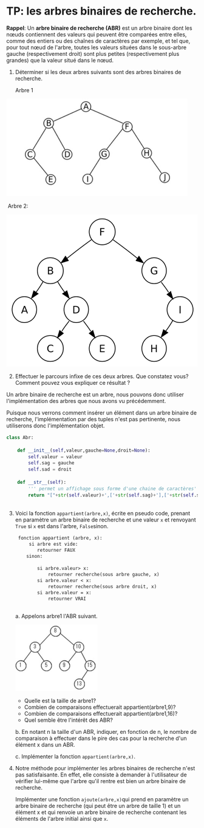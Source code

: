 # TP: les arbres binaires de recherche. 

**Rappel**: Un **arbre binaire de recherche (ABR)** est un arbre binaire dont les nœuds contiennent des valeurs qui peuvent être comparées entre elles, comme des entiers ou des chaînes de caractères par exemple, et tel que, pour tout nœud de l'arbre, toutes les valeurs situées dans le sous-arbre gauche (respectivement droit) sont plus petites (respectivement plus grandes) que la valeur situé dans le nœud. 

1. Déterminer si les deux arbres suivants sont des arbres binaires de recherche. 

   Arbre 1

  ![](/Arbres/IMG/arbre_1_TP2.jpg)

​    Arbre 2: 

   ![](/Arbres/IMG/arbre2_TP_2.png)

2. Effectuer le parcours infixe de ces deux arbres. Que constatez vous? Comment pouvez vous expliquer ce résultat ? 

Un arbre binaire de recherche est un arbre, nous pouvons donc utiliser l'implémentation des arbres que nous avons vu précédemment. 

Puisque nous verrons comment insérer un élément dans un arbre binaire de recherche, l'implémentation par des tuples n'est pas pertinente, nous utiliserons donc l'implémentation objet. 

```python
class Abr:
    
    def __init__(self,valeur,gauche=None,droit=None):
        self.valeur = valeur
        self.sag = gauche
        self.sad = droit
    
    def __str__(self):
        ''' permet un affichage sous forme d'une chaine de caractères'''
        return "["+str(self.valeur)+',['+str(self.sag)+'],['+str(self.sad)+']]'
    
```



3. Voici la fonction  `appartient(arbre,x)`, écrite en pseudo code, prenant en paramètre un arbre binaire de recherche et une valeur `x` et renvoyant `True` si `x` est dans l'arbre, `False`sinon. 

   ```
    fonction appartient (arbre, x):
        si arbre est vide:
           retourner FAUX
       sinon:
           
           si arbre.valeur> x:
               retourner recherche(sous arbre gauche, x)
           si arbre.valeur < x:
               retourner recherche(sous arbre droit, x)
           si arbre.valeur = x:
               retourner VRAI
           
   ```

    a. Appelons arbre1 l'ABR suivant. 

   ![](/Arbres/IMG/arbre_3TP_2.jpg)

   - Quelle est la taille de arbre1? 
   - Combien de comparaisons effectuerait appartient(arbre1,9)? 
   - Combien de comparaisons effectuerait appartient(arbre1,16)? 
   - Quel semble être l'intérêt des ABR? 

   b. En notant n la taille d'un ABR, indiquer, en fonction de n,  le nombre de comparaison à effectuer dans le pire des cas pour la recherche d'un élément x dans un ABR. 

   c. Implémenter la fonction `appartient(arbre,x)`. 

   

4. Notre méthode pour implémenter les arbres binaires de recherche n'est pas satisfaisante. En effet, elle consiste à demander à l'utilisateur de vérifier lui-même que l'arbre qu'il rentre est bien un arbre binaire de recherche. 

   Implémenter une fonction `ajoute(arbre,x)`qui prend en paramètre un arbre binaire de recherche (qui peut être un arbre de taille 1) et un élément x et qui renvoie un arbre binaire de recherche contenant les éléments de l'arbre initial ainsi que `x`.
